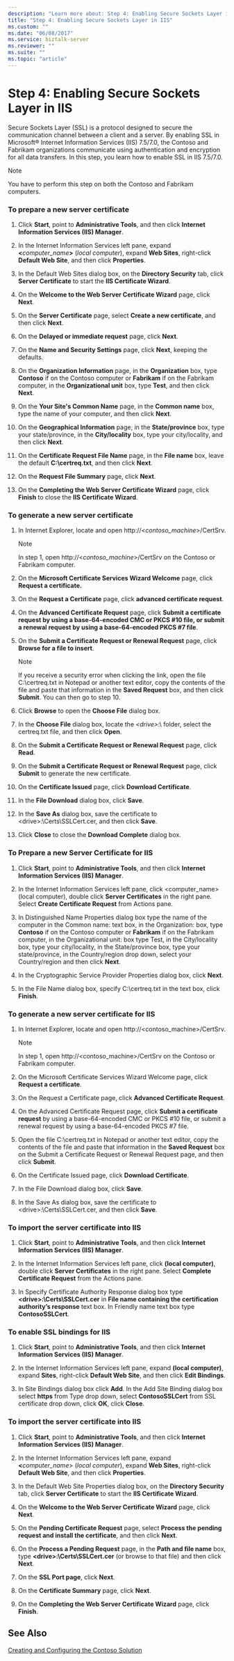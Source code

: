 ```yaml
---
description: "Learn more about: Step 4: Enabling Secure Sockets Layer in IIS"
title: "Step 4: Enabling Secure Sockets Layer in IIS"
ms.custom: ""
ms.date: "06/08/2017"
ms.service: biztalk-server
ms.reviewer: ""
ms.suite: ""
ms.topic: "article"
---
```

# Step 4: Enabling Secure Sockets Layer in IIS
Secure Sockets Layer (SSL) is a protocol designed to secure the communication channel between a client and a server. By enabling SSL in Microsoft® Internet Information Services (IIS) 7.5/7.0, the Contoso and Fabrikam organizations communicate using authentication and encryption for all data transfers. In this step, you learn how to enable SSL in IIS 7.5/7.0.  
  
> [!NOTE]
>  You have to perform this step on both the Contoso and Fabrikam computers.  
  
### To prepare a new server certificate  
  
1. Click **Start**, point to **Administrative Tools**, and then click **Internet Information Services (IIS) Manager**.  
  
2. In the Internet Information Services left pane, expand **\<**<em>computer_name</em>**\>** (*local computer*), expand **Web Sites**, right-click **Default Web Site**, and then click **Properties**.  
  
3. In the Default Web Sites dialog box, on the **Directory Security** tab, click **Server Certificate** to start the **IIS Certificate Wizard**.  
  
4. On the **Welcome to the Web Server Certificate Wizard** page, click **Next**.  
  
5. On the **Server Certificate** page, select **Create a new certificate**, and then click **Next**.  
  
6. On the **Delayed or immediate request** page, click **Next**.  
  
7. On the **Name and Security Settings** page, click **Next**, keeping the defaults.  
  
8. On the **Organization Information** page, in the **Organization** box, type **Contoso** if on the Contoso computer or **Fabrikam** if on the Fabrikam computer, in the **Organizational unit** box, type **Test**, and then click **Next**.  
  
9. On the **Your Site's Common Name** page, in the **Common name** box, type the name of your computer, and then click **Next**.  
  
10. On the **Geographical Information** page, in the **State/province** box, type your state/province, in the **City/locality** box, type your city/locality, and then click **Next**.  
  
11. On the **Certificate Request File Name** page, in the **File name** box, leave the default **C:\certreq.txt**, and then click **Next**.  
  
12. On the **Request File Summary** page, click **Next**.  
  
13. On the **Completing the Web Server Certificate Wizard** page, click **Finish** to close the **IIS Certificate Wizard**.  
  
### To generate a new server certificate  
  
1.  In Internet Explorer, locate and open http://\<*contoso_machine*\>/CertSrv.  
  
    > [!NOTE]
    >  In step 1, open http://\<*contoso_machine*\>/CertSrv on the Contoso or Fabrikam computer.  
  
2.  On the **Microsoft Certificate Services Wizard Welcome** page, click **Request a certificate.**  
  
3.  On the **Request a Certificate** page, click **advanced certificate request**.  
  
4.  On the **Advanced Certificate Request** page, click **Submit a certificate request by using a base-64-encoded CMC or PKCS #10 file, or submit a renewal request by using a base-64-encoded PKCS #7 file**.  
  
5.  On the **Submit a Certificate Request or Renewal Request** page, click **Browse for a file to insert**.  
  
    > [!NOTE]
    >  If you receive a security error when clicking the link, open the file C:\certreq.txt in Notepad or another text editor, copy the contents of the file and paste that information in the **Saved Request** box, and then click **Submit**. You can then go to step 10.  
  
6.  Click **Browse** to open the **Choose File** dialog box.  
  
7.  In the **Choose File** dialog box, locate the *\<drive\>*:\ folder, select the certreq.txt file, and then click **Open**.  
  
8.  On the **Submit a Certificate Request or Renewal Request** page, click **Read**.  
  
9. On the **Submit a Certificate Request or Renewal Request** page, click **Submit** to generate the new certificate.  
  
10. On the **Certificate Issued** page, click **Download Certificate**.  
  
11. In the **File Download** dialog box, click **Save**.  
  
12. In the **Save As** dialog box, save the certificate to \<drive\>:\Certs\SSLCert.cer, and then click **Save**.  
  
13. Click **Close** to close the **Download Complete** dialog box.  
  
### To Prepare a new Server Certificate for IIS  
  
1.  Click **Start**, point to **Administrative Tools**, and then click **Internet Information Services (IIS) Manager**.  
  
2.  In the Internet Information Services left pane, click <computer_name> (local computer), double click **Server Certificates** in the right pane. Select **Create Certificate Request** from Actions pane.  
  
3.  In Distinguished Name Properties dialog box type the name of the computer in the Common name: text box, in the Organization: box, type **Contoso** if on the Contoso computer or **Fabrikam** if on the Fabrikam computer, in the Organizational unit: box type Test, in the City/locality box, type your city/locality, in the State/province box, type your state/province, in the Country/region drop down, select your Country/region and then click **Next**.  
  
4.  In the Cryptographic Service Provider Properties dialog box, click **Next**.  
  
5.  In the File Name dialog box, specify C:\certreq.txt in the text box, click **Finish**.  
  
### To generate a new server certificate for IIS  
  
1.  In Internet Explorer, locate and open http://<contoso_machine>/CertSrv.  
  
    > [!NOTE]
    >  In step 1, open http://<contoso_machine>/CertSrv on the Contoso or Fabrikam computer.  
  
2.  On the Microsoft Certificate Services Wizard Welcome page, click **Request a certificate**.  
  
3.  On the Request a Certificate page, click **Advanced Certificate Request**.  
  
4.  On the Advanced Certificate Request page, click **Submit a certificate request** by using a base-64-encoded CMC or PKCS #10 file, or submit a renewal request by using a base-64-encoded PKCS #7 file.  
  
5.  Open the file C:\certreq.txt in Notepad or another text editor, copy the contents of the file and paste that information in the **Saved Request** box on the Submit a Certificate Request or Renewal Request page, and then click **Submit**.  
  
6.  On the Certificate Issued page, click **Download Certificate**.  
  
7.  In the File Download dialog box, click **Save**.  
  
8.  In the Save As dialog box, save the certificate to \<drive\>:\Certs\SSLCert.cer, and then click **Save**.  
  
### To import the server certificate into IIS  
  
1.  Click **Start**, point to **Administrative Tools**, and then click **Internet Information Services (IIS) Manager**.  
  
2.  In the Internet Information Services left pane, click **(local computer)**, double click **Server Certificates** in the right pane. Select **Complete Certificate Request** from the Actions pane.  
  
3.  In Specify Certificate Authority Response dialog box type **\<drive\>:\Certs\SSLCert.cer** in **File name containing the certification authority’s response** text box. In Friendly name text box type **ContosoSSLCert**.  
  
### To enable SSL bindings for IIS  
  
1.  Click **Start**, point to **Administrative Tools**, and then click **Internet Information Services (IIS) Manager**.  
  
2.  In the Internet Information Services left pane, expand **(local computer)**, expand **Sites**, right-click **Default Web Site**, and then click **Edit Bindings**.  
  
3.  In Site Bindings dialog box click **Add**. In the Add Site Binding dialog box select **https** from Type drop down, select **ContosoSSLCert** from SSL certificate drop down, click **OK**, click **Close**.  
  
### To import the server certificate into IIS  
  
1. Click **Start**, point to **Administrative Tools**, and then click **Internet Information Services (IIS) Manager**.  
  
2. In the Internet Information Services left pane, expand **\<**<em>computer_name</em>\> (*local computer*), expand **Web Sites**, right-click **Default Web Site**, and then click **Properties**.  
  
3. In the Default Web Site Properties dialog box, on the **Directory Security** tab, click **Server Certificate** to start the **IIS Certificate Wizard**.  
  
4. On the **Welcome to the Web Server Certificate Wizard** page, click **Next**.  
  
5. On the **Pending Certificate Request** page, select **Process the pending request and install the certificate**, and then click **Next**.  
  
6. On the **Process a Pending Request** page, in the **Path and file name** box, type **\<drive\>:\Certs\SSLCert.cer** (or browse to that file) and then click **Next**.  
  
7. On the **SSL Port page**, click **Next**.  
  
8. On the **Certificate Summary** page, click **Next**.  
  
9. On the **Completing the Web Server Certificate Wizard** page, click **Finish**.  
  
## See Also  
 [Creating and Configuring the Contoso Solution](../../adapters-and-accelerators/accelerator-rosettanet/creating-and-configuring-the-contoso-solution.md)
